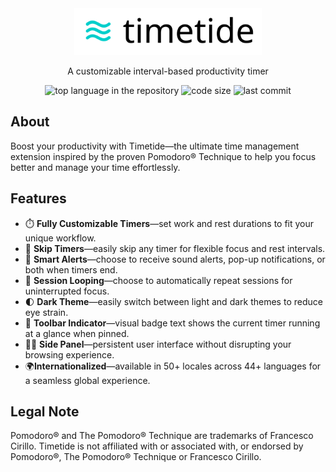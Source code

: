 <div align="center">
    <a href="" target="_blank">
        <picture>
            <source media="(prefers-color-scheme: light)" srcset="assets/global/timetide-light.svg">
            <source media="(prefers-color-scheme: dark)" srcset="assets/global/timetide-dark.svg">
            <img src="assets/global/timetide-light.svg" alt="timetide logo with text" width="300" height="75" style="max-width: 100%;">
        </picture>
    </a>
</div>

<p align="center">
    A customizable interval-based productivity timer
</p>

<p align="center">
    <img src="https://img.shields.io/github/languages/top/justmaso/timetide?color=20B2AA" alt="top language in the repository">
    <img src="https://img.shields.io/github/languages/code-size/justmaso/timetide?color=20B2AA" alt="code size">
    <!-- <a href="https://github.com/justmaso/timetide/blob/main/LICENSE"><img src="https://img.shields.io/github/license/justmaso/timetide?color=20B2AA" alt="license"></a> -->
    <img src="https://img.shields.io/github/last-commit/justmaso/timetide?color=20B2AA" alt="last commit">
</p>

## About
Boost your productivity with Timetide—the ultimate time management extension inspired by the proven Pomodoro® Technique to help you focus better and manage your time effortlessly.

## Features
- ⏱️ **Fully Customizable Timers**—set work and rest durations to fit your unique workflow.
- 🔁 **Skip Timers**—easily skip any timer for flexible focus and rest intervals.
- 🔔 **Smart Alerts**—choose to receive sound alerts, pop-up notifications, or both when timers end.
- 🔁 **Session Looping**—choose to automatically repeat sessions for uninterrupted focus.
- 🌓 **Dark Theme**—easily switch between light and dark themes to reduce eye strain.
- 💬 **Toolbar Indicator**—visual badge text shows the current timer running at a glance when pinned.
- 👩‍💻 **Side Panel**—persistent user interface without disrupting your browsing experience.
- 🌍**Internationalized**—available in 50+ locales across 44+ languages for a seamless global experience.

## Legal Note
Pomodoro® and The Pomodoro® Technique are trademarks of Francesco Cirillo. Timetide is not affiliated with or associated with, or endorsed by Pomodoro®, The Pomodoro® Technique or Francesco Cirillo.
